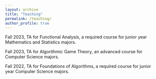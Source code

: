 ```yaml
---
layout: archive
title: "Teaching"
permalink: /teaching/
author_profile: true
---
```


Fall 2023, TA for Functional Analysis, a required course for junior year Mathematics and Statistics majors.

Fall 2023, TA for Algorithmic Game Theory, an advanced course for Computer Science majors.

Fall 2022, TA for Foundations of Algorithms, a required course for junior year Computer Science majors. 

